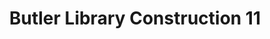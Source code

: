 ---
pid: '54'
_date: 26-Aug-32
derivativo_link: https://derivativo-3.library.columbia.edu/iiif/2/ldpd:340961/
dlc_link: https://dlc.library.columbia.edu/catalog/cul:12jm63xswh
format: photographs
iiif_json: https://derivativo-3.library.columbia.edu/iiif/2/ldpd:340961/info.json
name: Beals, A. Tennyson
native_jpg: https://derivativo-3.library.columbia.edu/iiif/2/ldpd:340961/full/!768,768/0/native.jpg
shelf_location: Box no. Box 162, Folder no. Folder 11 (Buildings & Grounds - Morningside
  - Butler Library, Construction 1932), Historical Photograph Collection
subjects: Academic libraries; New York (N.Y.); Butler Library
summary: Butler Library construction, 26 August 1932.
title: Butler Library Construction 11
permalink: /photos/54/
layout: photo-page
---